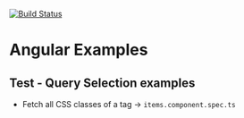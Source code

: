 [![Build Status](https://travis-ci.org/ddubson/angular-examples.svg?branch=master)](https://travis-ci.org/ddubson/angular-examples)

# Angular Examples

## Test - Query Selection examples

- Fetch all CSS classes of a tag -> `items.component.spec.ts`
